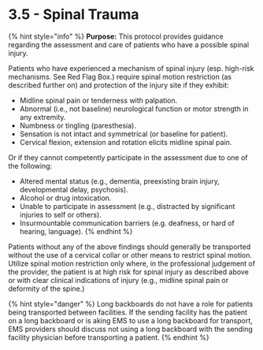 # 3.5 - Spinal Trauma

{% hint style="info" %}
**Purpose:** This protocol provides guidance regarding the assessment and care of patients who have a possible spinal injury.

Patients who have experienced a mechanism of spinal injury (esp. high-risk mechanisms. See Red Flag Box.) require spinal motion restriction (as described further on) and protection of the injury site if they exhibit:

* Midline spinal pain or tenderness with palpation.
* Abnormal (i.e., not baseline) neurological function or motor strength in any extremity.&#x20;
* Numbness or tingling (paresthesia).
* Sensation is not intact and symmetrical (or baseline for patient).
* Cervical flexion, extension and rotation elicits midline spinal pain.

Or if they cannot competently participate in the assessment due to one of the following:

* Altered mental status (e.g., dementia, preexisting brain injury, developmental delay, psychosis).
* Alcohol or drug intoxication.
* Unable to participate in assessment (e.g., distracted by significant injuries to self or others).
* Insurmountable communication barriers (e.g. deafness, or hard of hearing, language).
{% endhint %}

Patients without any of the above findings should generally be transported without the use of a cervical collar or other means to restrict spinal motion. Utilize spinal motion restriction only where, in the professional judgement of the provider, the patient is at high risk for spinal injury as described above or with clear clinical indications of injury (e.g., midline spinal pain or deformity of the spine.)

{% hint style="danger" %}
Long backboards do not have a role for patients being transported between facilities. If the sending facility has the patient on a long backboard or is aking EMS to use a long backboard for transport, EMS providers should discuss not using a long backboard with the sending facility physician before transporting a patient.
{% endhint %}
